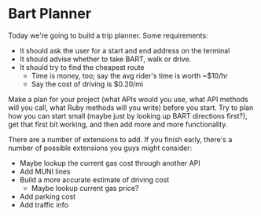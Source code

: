 # Bart Planner

Today we're going to build a trip planner. Some requirements:

* It should ask the user for a start and end address on the terminal
* It should advise whether to take BART, walk or drive.
* It should try to find the cheapest route
    * Time is money, too; say the avg rider's time is worth ~$10/hr
    * Say the cost of driving is $0.20/mi

Make a plan for your project (what APIs would you use, what API methods will
you call, what Ruby methods will you write) before you start. Try to plan how
you can start small (maybe just by looking up BART directions first?), get
that first bit working, and then add more and more functionality.

There are a number of extensions to add. If you finish early, there's a
number of possible extensions you guys might consider:

* Maybe lookup the current gas cost through another API
* Add MUNI lines
* Build a more accurate estimate of driving cost
    * Maybe lookup current gas price?
* Add parking cost
* Add traffic info
